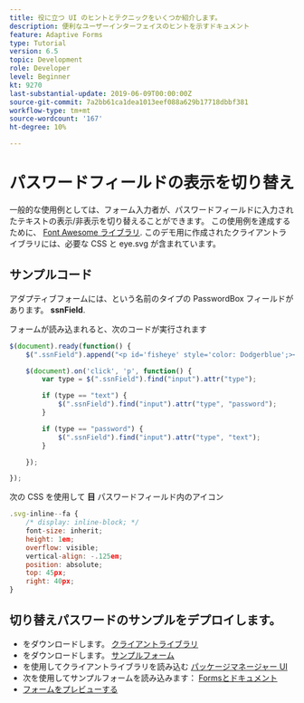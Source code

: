 ```yaml
---
title: 役に立つ UI のヒントとテクニックをいくつか紹介します。
description: 便利なユーザーインターフェイスのヒントを示すドキュメント
feature: Adaptive Forms
type: Tutorial
version: 6.5
topic: Development
role: Developer
level: Beginner
kt: 9270
last-substantial-update: 2019-06-09T00:00:00Z
source-git-commit: 7a2bb61ca1dea1013eef088a629b17718dbbf381
workflow-type: tm+mt
source-wordcount: '167'
ht-degree: 10%

---
```


# パスワードフィールドの表示を切り替え

一般的な使用例としては、フォーム入力者が、パスワードフィールドに入力されたテキストの表示/非表示を切り替えることができます。
この使用例を達成するために、 [Font Awesome ライブラリ](https://fontawesome.com/). このデモ用に作成されたクライアントライブラリには、必要な CSS と eye.svg が含まれています。


## サンプルコード

アダプティブフォームには、という名前のタイプの PasswordBox フィールドがあります。 **ssnField**.

フォームが読み込まれると、次のコードが実行されます

```javascript
$(document).ready(function() {
    $(".ssnField").append("<p id='fisheye' style='color: Dodgerblue';><i class='fa fa-eye'></i></p>");

    $(document).on('click', 'p', function() {
        var type = $(".ssnField").find("input").attr("type");

        if (type == "text") {
            $(".ssnField").find("input").attr("type", "password");
        }

        if (type == "password") {
            $(".ssnField").find("input").attr("type", "text");
        }

    });

});
```

次の CSS を使用して **目** パスワードフィールド内のアイコン

```javascript
.svg-inline--fa {
    /* display: inline-block; */
    font-size: inherit;
    height: 1em;
    overflow: visible;
    vertical-align: -.125em;
    position: absolute;
    top: 45px;
    right: 40px;
}
```

## 切り替えパスワードのサンプルをデプロイします。

* をダウンロードします。 [クライアントライブラリ](assets/simple-ui-tips.zip)
* をダウンロードします。 [サンプルフォーム](assets/simple-ui-tricks-form.zip)
* を使用してクライアントライブラリを読み込む [パッケージマネージャー UI](http://localhost:4502/crx/packmgr/index.jsp)
* 次を使用してサンプルフォームを読み込みます： [Formsとドキュメント](http://localhost:4502/aem/forms.html/content/dam/formsanddocuments)
* [フォームをプレビューする](http://localhost:4502/content/dam/formsanddocuments/simpleuitips/jcr:content?wcmmode=disabled)


